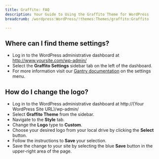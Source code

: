 ```yaml
---
title: Graffito: FAQ
description: Your Guide to Using the Graffito Theme for WordPress
breadcrumb: /wordpress:WordPress/!themes:Themes/graffito:Graffito

---
```


Where can I find theme settings?
-----
* Log in to the WordPress administrative dashboard at http://www.yoursite.com/wp-admin/
* Select the **Graffito Settings** sidebar tab on the left of the dashboard.
* For more information visit our [Gantry documentation][gantry] on the settings menu.

How do I change the logo?
-----

* Log in to the WordPress administrative dashboard at http://(Your WordPress Site URL)/wp-admin/
* Select **Graffito Theme** from the sidebar.
* Navigate to the **Style** tab.
* Change the **Logo** type to **Custom**.
* Choose your desired logo from your local drive by clicking the **Select** button.
* Follow the instructions to **Save** your selection.
* Save the change to your site by selecting the blue **Save** button in the upper-right area of the page.

[gantry]: http://gantry-framework.org/documentation/wordpress/configure/